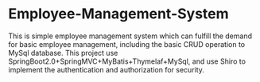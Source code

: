 # Employee-Management-System
This is simple employee management system which can fulfill the demand for basic employee management, including the basic CRUD operation to MySql database.
This project use SpringBoot2.0+SpringMVC+MyBatis+Thymelaf+MySql, and use Shiro to implement the authentication and authorization for security.
